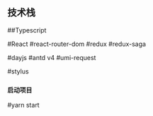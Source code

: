 ## 技术栈

##Typescript

#React
#react-router-dom
#redux
#redux-saga

#dayjs
#antd v4
#umi-request

#stylus


### `启动项目`
#yarn start
